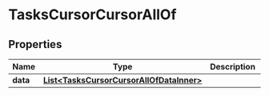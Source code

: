 

# TasksCursorCursorAllOf


## Properties

| Name | Type | Description | Notes |
|------------ | ------------- | ------------- | -------------|
|**data** | [**List&lt;TasksCursorCursorAllOfDataInner&gt;**](TasksCursorCursorAllOfDataInner.md) |  |  |




